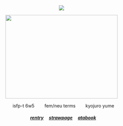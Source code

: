 <div align="center">
<img src="https://komarev.com/ghpvc/?username=kyostro&label=>ᴗ<&color=000000" /> 
<div align="center">

<p align="center">
<p align="center"> 

<img src="https://i.imgur.com/hUYGsYZ.png" width="350" height="260" />
<p align="center"> 
 ‎ ‎ ‎ ‎isfp-t 6w5 ‎ ‎ ‎ ‎ ‎ ‎ ‎  fem/neu terms ‎ ‎ ‎ ‎ ‎ ‎ ‎  kyojuro yume

  ##### ‎‎ ‎‎ ‎ ‎[rentry](https://rentry.co/kyojuro-rengoku) ‎ ‎‎  ‎‎ ‎‎ [strawpage](https://kyodraw.straw.page/) ‎ ‎‎  ‎‎ ‎‎ [atabook](https://kyostro.atabook.org/)
